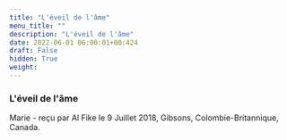 ```yaml
---
title: "L'éveil de l'âme"
menu_title: ""
description: "L'éveil de l'âme"
date: 2022-06-01 06:00:01+00:424
draft: False
hidden: True
weight:
---
```

### L'éveil de l'âme

Marie - reçu par Al Fike le 9 Juillet 2018, Gibsons, Colombie-Britannique, Canada.



